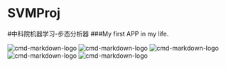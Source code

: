 # SVMProj
#中科院机器学习-步态分析器
###My first APP in my life.


![cmd-markdown-logo](https://github.com/ithuze/SVMProj/blob/master/shots/a1.png)
![cmd-markdown-logo](https://github.com/ithuze/SVMProj/blob/master/shots/a2.png)
![cmd-markdown-logo](https://github.com/ithuze/SVMProj/blob/master/shots/a3.png)
![cmd-markdown-logo](https://github.com/ithuze/SVMProj/blob/master/shots/a4.png)
![cmd-markdown-logo](https://github.com/ithuze/SVMProj/blob/master/shots/a5.png)
